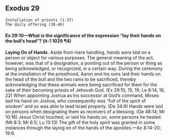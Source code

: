 ## Exodus 29

```
Installation of priests (1-37)
The daily offering (38-46)
```

#### Ex 29:10​—What is the significance of the expression “lay their hands on the bull’s head”? (it-1 1029 ¶4)

**Laying On of Hands.** Aside from mere handling, *hands were laid on* a person or object for various purposes. The general meaning of the act, however, was that of a designation, a pointing out of the person or thing as being acknowledged, or recognized, in a certain way. During the ceremony at the installation of the priesthood, Aaron and his sons laid their hands on the head of the bull and the two rams to be sacrificed, thereby acknowledging that these animals were being sacrificed for them for the sake of their becoming priests of Jehovah God. (Ex 29:10, 15, 19; Le 8:14, 18, 22) When appointing Joshua as his successor at God’s command, Moses laid his hand on Joshua, who consequently was “full of the spirit of wisdom” and so was able to lead Israel properly. (De 34:9) Hands were laid on persons when designating them as receivers of a blessing. (Ge 48:14; Mr 10:16) Jesus Christ touched, or laid his hands on, some persons he healed. (Mt 8:3; Mr 6:5; Lu 13:13) The gift of the holy spirit was granted in some instances through the laying on of the hands of the apostles.​—Ac 8:14-20; 19:6.
